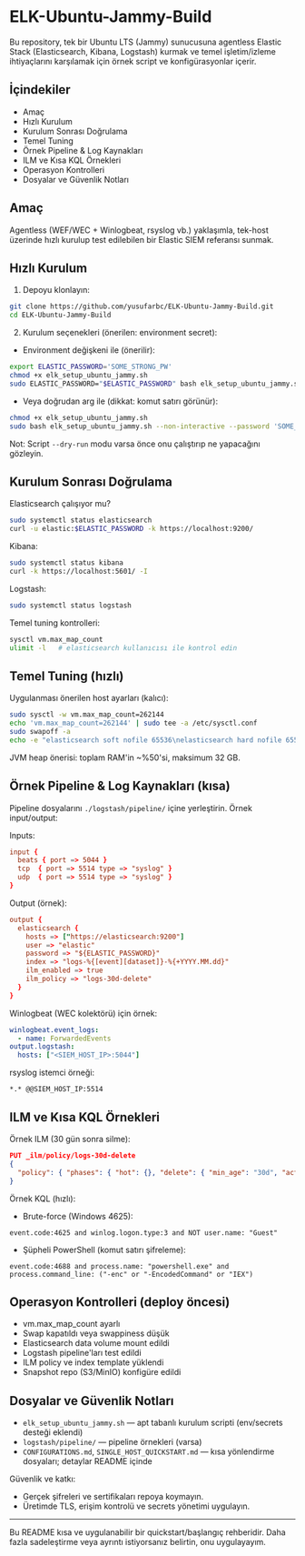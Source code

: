 # ELK-Ubuntu-Jammy-Build

Bu repository, tek bir Ubuntu LTS (Jammy) sunucusuna agentless Elastic Stack (Elasticsearch, Kibana, Logstash) kurmak ve temel işletim/izleme ihtiyaçlarını karşılamak için örnek script ve konfigürasyonlar içerir.

## İçindekiler

- Amaç
- Hızlı Kurulum
- Kurulum Sonrası Doğrulama
- Temel Tuning
- Örnek Pipeline & Log Kaynakları
- ILM ve Kısa KQL Örnekleri
- Operasyon Kontrolleri
- Dosyalar ve Güvenlik Notları


## Amaç

Agentless (WEF/WEC + Winlogbeat, rsyslog vb.) yaklaşımla, tek-host üzerinde hızlı kurulup test edilebilen bir Elastic SIEM referansı sunmak.


## Hızlı Kurulum

1) Depoyu klonlayın:

```bash
git clone https://github.com/yusufarbc/ELK-Ubuntu-Jammy-Build.git
cd ELK-Ubuntu-Jammy-Build
```

2) Kurulum seçenekleri (önerilen: environment secret):

- Environment değişkeni ile (önerilir):

```bash
export ELASTIC_PASSWORD='SOME_STRONG_PW'
chmod +x elk_setup_ubuntu_jammy.sh
sudo ELASTIC_PASSWORD="$ELASTIC_PASSWORD" bash elk_setup_ubuntu_jammy.sh --non-interactive
```

- Veya doğrudan arg ile (dikkat: komut satırı görünür):

```bash
chmod +x elk_setup_ubuntu_jammy.sh
sudo bash elk_setup_ubuntu_jammy.sh --non-interactive --password 'SOME_STRONG_PW'
```

Not: Script `--dry-run` modu varsa önce onu çalıştırıp ne yapacağını gözleyin.


## Kurulum Sonrası Doğrulama

Elasticsearch çalışıyor mu?

```bash
sudo systemctl status elasticsearch
curl -u elastic:$ELASTIC_PASSWORD -k https://localhost:9200/
```

Kibana:

```bash
sudo systemctl status kibana
curl -k https://localhost:5601/ -I
```

Logstash:

```bash
sudo systemctl status logstash
```

Temel tuning kontrolleri:

```bash
sysctl vm.max_map_count
ulimit -l   # elasticsearch kullanıcısı ile kontrol edin
```


## Temel Tuning (hızlı)

Uygulanması önerilen host ayarları (kalıcı):

```bash
sudo sysctl -w vm.max_map_count=262144
echo 'vm.max_map_count=262144' | sudo tee -a /etc/sysctl.conf
sudo swapoff -a
echo -e "elasticsearch soft nofile 65536\nelasticsearch hard nofile 65536" | sudo tee /etc/security/limits.d/90-elasticsearch.conf
```

JVM heap önerisi: toplam RAM'in ~%50'si, maksimum 32 GB.


## Örnek Pipeline & Log Kaynakları (kısa)

Pipeline dosyalarını `./logstash/pipeline/` içine yerleştirin. Örnek input/output:

Inputs:

```conf
input {
  beats { port => 5044 }
  tcp  { port => 5514 type => "syslog" }
  udp  { port => 5514 type => "syslog" }
}
```

Output (örnek):

```conf
output {
  elasticsearch {
    hosts => ["https://elasticsearch:9200"]
    user => "elastic"
    password => "${ELASTIC_PASSWORD}"
    index => "logs-%{[event][dataset]}-%{+YYYY.MM.dd}"
    ilm_enabled => true
    ilm_policy => "logs-30d-delete"
  }
}
```

Winlogbeat (WEC kolektörü) için örnek:

```yaml
winlogbeat.event_logs:
  - name: ForwardedEvents
output.logstash:
  hosts: ["<SIEM_HOST_IP>:5044"]
```

rsyslog istemci örneği:

```
*.* @@SIEM_HOST_IP:5514
```


## ILM ve Kısa KQL Örnekleri

Örnek ILM (30 gün sonra silme):

```json
PUT _ilm/policy/logs-30d-delete
{
  "policy": { "phases": { "hot": {}, "delete": { "min_age": "30d", "actions": { "delete": {} } } } }
}
```

Örnek KQL (hızlı):

- Brute-force (Windows 4625):
```
event.code:4625 and winlog.logon.type:3 and NOT user.name: "Guest"
```
- Şüpheli PowerShell (komut satırı şifreleme):
```
event.code:4688 and process.name: "powershell.exe" and process.command_line: ("-enc" or "-EncodedCommand" or "IEX")
```


## Operasyon Kontrolleri (deploy öncesi)

- vm.max_map_count ayarlı
- Swap kapatıldı veya swappiness düşük
- Elasticsearch data volume mount edildi
- Logstash pipeline'ları test edildi
- ILM policy ve index template yüklendi
- Snapshot repo (S3/MinIO) konfigüre edildi


## Dosyalar ve Güvenlik Notları

- `elk_setup_ubuntu_jammy.sh` — apt tabanlı kurulum scripti (env/secrets desteği eklendi)
- `logstash/pipeline/` — pipeline örnekleri (varsa)
- `CONFIGURATIONS.md`, `SINGLE_HOST_QUICKSTART.md` — kısa yönlendirme dosyaları; detaylar README içinde

Güvenlik ve katkı:
- Gerçek şifreleri ve sertifikaları repoya koymayın.
- Üretimde TLS, erişim kontrolü ve secrets yönetimi uygulayın.

---

Bu README kısa ve uygulanabilir bir quickstart/başlangıç rehberidir. Daha fazla sadeleştirme veya ayrıntı istiyorsanız belirtin, onu uygulayayım.
